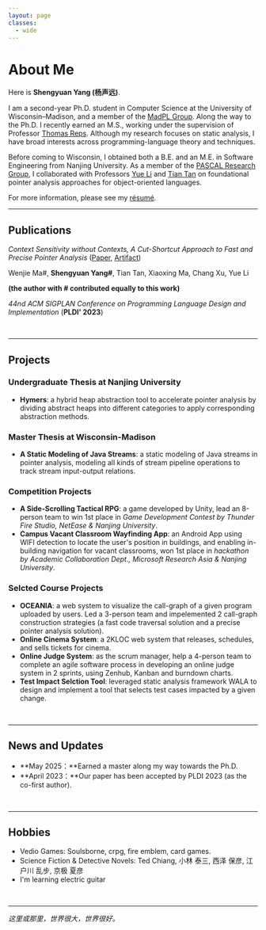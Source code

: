 ```yaml
---
layout: page
classes: 
  - wide
---
```


# About Me

<!-- <img src="https://yangshengyuan.github.io/shengyuanyang.jpg" class="floatpic" width="360" height="480"> -->

Here is **Shengyuan Yang (杨声远)**.

I am a second-year Ph.D. student in Computer Science at the University of Wisconsin–Madison, and a member of the [MadPL Group](https://madpl.cs.wisc.edu/). Along the way to the Ph.D. I recently earned an M.S., working under the supervision of Professor [Thomas Reps](https://pages.cs.wisc.edu/~reps/). Although my research focuses on static analysis, I have broad interests across programming-language theory and techniques.

Before coming to Wisconsin, I obtained both a B.E. and an M.E. in Software Engineering from Nanjing University. As a member of the [PASCAL Research Group](https://pascal-lab.net/), I collaborated with Professors [Yue Li](https://yuelee.bitbucket.io/) and [Tian Tan](https://silverbullettt.bitbucket.io/) on foundational pointer analysis approaches for object-oriented languages.

For more information, please see my [résumé](https://yangshengyuan.github.io/file/CV-shengyuanyang.pdf).

---

## Publications
*Context Sensitivity without Contexts, A Cut-Shortcut Approach to Fast and Precise Pointer Analysis* ([Paper](https://dl.acm.org/doi/abs/10.1145/3591242), [Artifact](https://zenodo.org/record/7808384))

Wenjie Ma#, **Shengyuan Yang#**, Tian Tan, Xiaoxing Ma, Chang Xu, Yue Li

**(the author with # contributed equally to this work)**

*44nd ACM SIGPLAN Conference on Programming Language Design and Implementation* (**PLDI' 2023**)

<br>

---

## Projects

### Undergraduate Thesis at Nanjing University
- **Hymers**: a hybrid heap abstraction tool to accelerate pointer analysis by dividing abstract heaps into
different categories to apply corresponding abstraction methods.

### Master Thesis at Wisconsin-Madison
- **A Static Modeling of Java Streams**: a static modeling of Java streams in pointer analysis, modeling all kinds of stream pipeline operations to track stream input-output relations.

### Competition Projects
- **A Side-Scrolling Tactical RPG**: a game developed by Unity, lead an 8-person team to win 1st place in *Game Development Contest by Thunder Fire Studio, NetEase & Nanjing University*.
- **Campus Vacant Classroom Wayfinding App**: an Android App using WIFI detection to locate the user's position in buildings, and enabling in-building navigation for vacant classrooms, won 1st place in *hackathon by Academic Collaboration Dept., Microsoft Research Asia & Nanjing University*.

### Selcted Course Projects
- **OCEANIA**: a web system to visualize the call-graph of a given program uploaded by users. Led a 3-person team and impelemented 2 call-graph construction strategies (a fast code traversal solution and a precise pointer analysis solution). 
- **Online Cinema System**: a 2KLOC web system that releases, schedules, and sells tickets for cinema.
- **Online Judge System**: as the scrum manager, help a 4-person team to complete an agile software process in developing an online judge system in 2 sprints, using Zenhub, Kanban and burndown charts.
- **Test Impact Selction Tool**: leveraged static analysis framework WALA to design and implement a tool that selects test cases impacted by a given change.

<br>

---

## News and Updates

- **May 2025：**Earned a master along my way towards the Ph.D. 
- **April 2023：**Our paper has been accepted by PLDI 2023 (as the co-first author).

<br>

---

## Hobbies

- Vedio Games: Soulsborne, crpg, fire emblem, card games.
- Science Fiction & Detective Novels: Ted Chiang, 小林 泰三, 西泽 保彦, 江户川 乱步, 京极 夏彦
- I'm learning electric guitar

<br>

---
*这里或那里，世界很大，世界很好。*